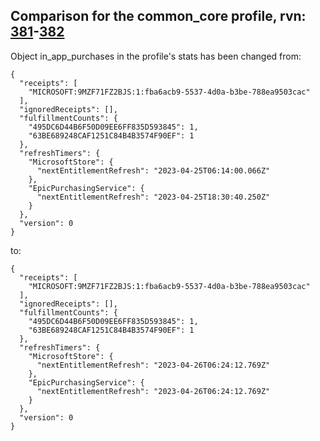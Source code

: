 ## Comparison for the common_core profile, rvn: [381](https://github.com/PRO100KatYT/FortniteProfileRevisions/tree/main/profiles/common_core/381%20common_core.json)-[382](https://github.com/PRO100KatYT/FortniteProfileRevisions/tree/main/profiles/common_core/382%20common_core.json)

Object in_app_purchases in the profile's stats has been changed from:

```
{
  "receipts": [
    "MICROSOFT:9MZF71FZ2BJS:1:fba6acb9-5537-4d0a-b3be-788ea9503cac"
  ],
  "ignoredReceipts": [],
  "fulfillmentCounts": {
    "495DC6D44B6F50D09EE6FF835D593845": 1,
    "63BE689248CAF1251C84B4B3574F90EF": 1
  },
  "refreshTimers": {
    "MicrosoftStore": {
      "nextEntitlementRefresh": "2023-04-25T06:14:00.066Z"
    },
    "EpicPurchasingService": {
      "nextEntitlementRefresh": "2023-04-25T18:30:40.250Z"
    }
  },
  "version": 0
}
```

to:

```
{
  "receipts": [
    "MICROSOFT:9MZF71FZ2BJS:1:fba6acb9-5537-4d0a-b3be-788ea9503cac"
  ],
  "ignoredReceipts": [],
  "fulfillmentCounts": {
    "495DC6D44B6F50D09EE6FF835D593845": 1,
    "63BE689248CAF1251C84B4B3574F90EF": 1
  },
  "refreshTimers": {
    "MicrosoftStore": {
      "nextEntitlementRefresh": "2023-04-26T06:24:12.769Z"
    },
    "EpicPurchasingService": {
      "nextEntitlementRefresh": "2023-04-26T06:24:12.769Z"
    }
  },
  "version": 0
}
```

<br><br>
